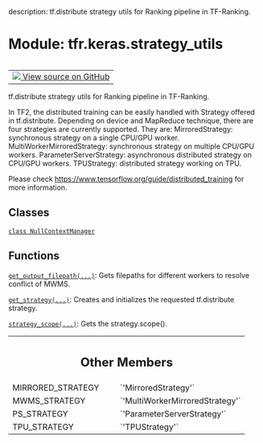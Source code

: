 description: tf.distribute strategy utils for Ranking pipeline in TF-Ranking.

<div itemscope itemtype="http://developers.google.com/ReferenceObject">
<meta itemprop="name" content="tfr.keras.strategy_utils" />
<meta itemprop="path" content="Stable" />
<meta itemprop="property" content="MIRRORED_STRATEGY"/>
<meta itemprop="property" content="MWMS_STRATEGY"/>
<meta itemprop="property" content="PS_STRATEGY"/>
<meta itemprop="property" content="TPU_STRATEGY"/>
</div>

# Module: tfr.keras.strategy_utils

<!-- Insert buttons and diff -->

<table class="tfo-notebook-buttons tfo-api nocontent" align="left">
<td>
  <a target="_blank" href="https://github.com/tensorflow/ranking/tree/master/tensorflow_ranking/python/keras/strategy_utils.py">
    <img src="https://www.tensorflow.org/images/GitHub-Mark-32px.png" />
    View source on GitHub
  </a>
</td>
</table>

tf.distribute strategy utils for Ranking pipeline in TF-Ranking.

In TF2, the distributed training can be easily handled with Strategy offered in
tf.distribute. Depending on device and MapReduce technique, there are four
strategies are currently supported. They are: MirroredStrategy: synchronous
strategy on a single CPU/GPU worker. MultiWorkerMirroredStrategy: synchronous
strategy on multiple CPU/GPU workers. ParameterServerStrategy: asynchronous
distributed strategy on CPU/GPU workers. TPUStrategy: distributed strategy
working on TPU.

Please check https://www.tensorflow.org/guide/distributed_training for more
information.

## Classes

[`class NullContextManager`](../../tfr/keras/strategy_utils/NullContextManager.md)

## Functions

[`get_output_filepath(...)`](../../tfr/keras/strategy_utils/get_output_filepath.md):
Gets filepaths for different workers to resolve conflict of MWMS.

[`get_strategy(...)`](../../tfr/keras/strategy_utils/get_strategy.md): Creates
and initializes the requested tf.distribute strategy.

[`strategy_scope(...)`](../../tfr/keras/strategy_utils/strategy_scope.md): Gets
the strategy.scope().

<!-- Tabular view -->
 <table class="responsive fixed orange">
<colgroup><col width="214px"><col></colgroup>
<tr><th colspan="2"><h2 class="add-link">Other Members</h2></th></tr>

<tr>
<td>
MIRRORED_STRATEGY<a id="MIRRORED_STRATEGY"></a>
</td>
<td>
`'MirroredStrategy'`
</td>
</tr><tr>
<td>
MWMS_STRATEGY<a id="MWMS_STRATEGY"></a>
</td>
<td>
`'MultiWorkerMirroredStrategy'`
</td>
</tr><tr>
<td>
PS_STRATEGY<a id="PS_STRATEGY"></a>
</td>
<td>
`'ParameterServerStrategy'`
</td>
</tr><tr>
<td>
TPU_STRATEGY<a id="TPU_STRATEGY"></a>
</td>
<td>
`'TPUStrategy'`
</td>
</tr>
</table>
